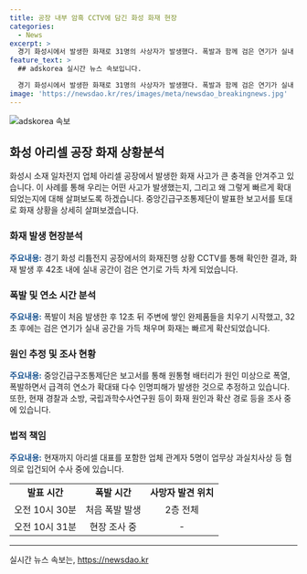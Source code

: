 ```yaml
---
title: 공장 내부 암흑 CCTV에 담긴 화성 화재 현장
categories:
  - News
excerpt: >
  경기 화성시에서 발생한 화재로 31명의 사상자가 발생했다. 폭발과 함께 검은 연기가 실내 공간을 가득 채우는 장면이 담긴 CCTV 화면이 공개되었다. 폭발로 인한 최초 사망자 23명의 시신은 2층에서 발견되었으며, 현재 관련된 업체 관계자들이 업무상 과실치사상 등 혐의로 입건된 상태이다. 중앙긴급구조통제단은 폭발의 원인을 조사 중이며, 경찰과 소방 당국도 현장감식을 통해 화재의 원인과 확대 경로를 조사 중이다. (단어 수: 64, 문자 수: 360)
feature_text: >
  ## adskorea 실시간 뉴스 속보입니다.

  경기 화성시에서 발생한 화재로 31명의 사상자가 발생했다. 폭발과 함께 검은 연기가 실내 공간을 가득 채우는 장면이 담긴 CCTV 화면이 공개되었다. 폭발로 인한 최초 사망자 23명의 시신은 2층에서 발견되었으며, 현재 관련된 업체 관계자들이 업무상 과실치사상 등 혐의로 입건된 상태이다. 중앙긴급구조통제단은 폭발의 원인을 조사 중이며, 경찰과 소방 당국도 현장감식을 통해 화재의 원인과 확대 경로를 조사 중이다. (단어 수: 64, 문자 수: 360)
image: 'https://newsdao.kr/res/images/meta/newsdao_breakingnews.jpg'
---
```


<p><img src="https://newsdao.kr/res/images/meta/newsdao_breakingnews.jpg" alt="adskorea 속보" /></p>

<h2 data-ke-size="size26">화성 아리셀 공장 화재 상황분석</h2>

<p data-ke-size="size16">화성시 소재 일차전지 업체 아리셀 공장에서 발생한 화재 사고가 큰 충격을 안겨주고 있습니다. 이 사례를 통해 우리는 어떤 사고가 발생했는지, 그리고 왜 그렇게 빠르게 확대되었는지에 대해 살펴보도록 하겠습니다. 중앙긴급구조통제단이 발표한 보고서를 토대로 화재 상황을 상세히 살펴보겠습니다.</p>

<h3 data-ke-size="size24">화재 발생 현장분석</h3>

<p data-ke-size="size16"><b><span style="color: #1a5490;">주요내용:</span></b> 경기 화성 리튬전지 공장에서의 화재진행 상황 CCTV를 통해 확인한 결과, 화재 발생 후 42초 내에 실내 공간이 검은 연기로 가득 차게 되었습니다.</p>

<h3 data-ke-size="size24">폭발 및 연소 시간 분석</h3>

<p data-ke-size="size16"><b><span style="color: #1a5490;">주요내용:</span></b> 폭발이 처음 발생한 후 12초 뒤 주변에 쌓인 완제품들을 치우기 시작했고, 32초 후에는 검은 연기가 실내 공간을 가득 채우며 화재는 빠르게 확산되었습니다.</p>

<h3 data-ke-size="size24">원인 추정 및 조사 현황</h3>

<p data-ke-size="size16"><b><span style="color: #1a5490;">주요내용:</span></b> 중앙긴급구조통제단은 보고서를 통해 원통형 배터리가 원인 미상으로 폭열, 폭발하면서 급격히 연소가 확대돼 다수 인명피해가 발생한 것으로 추정하고 있습니다. 또한, 현재 경찰과 소방, 국립과학수사연구원 등이 화재 원인과 확산 경로 등을 조사 중에 있습니다.</p>

<h3 data-ke-size="size24">법적 책임</h3>

<p data-ke-size="size16"><b><span style="color: #1a5490;">주요내용:</span></b> 현재까지 아리셀 대표를 포함한 업체 관계자 5명이 업무상 과실치사상 등 혐의로 입건되어 수사 중에 있습니다.</p>

<table>
    <tbody>
        <tr>
            <td style="text-align: center; height: 17px;"><b>발표 시간</b></td>
            <td style="text-align: center; height: 17px;"><b>폭발 시간</b></td>
            <td style="text-align: center; height: 17px;"><b>사망자 발견 위치</b></td>
        </tr>
        <tr>
            <td style="text-align: center; height: 17px;">오전 10시 30분</td>
            <td style="text-align: center; height: 17px;">처음 폭발 발생</td>
            <td style="text-align: center; height: 17px;">2층 전체</td>
        </tr>
        <tr>
            <td style="text-align: center; height: 17px;">오전 10시 31분</td>
            <td style="text-align: center; height: 17px;">현장 조사 중<br></td>
            <td style="text-align: center; height: 17px;">-</td>
        </tr>
    </tbody>
</table>

<p><hr></p>
실시간 뉴스 속보는, <a href="https://newsdao.kr" rel="dofollow">https://newsdao.kr</a>


